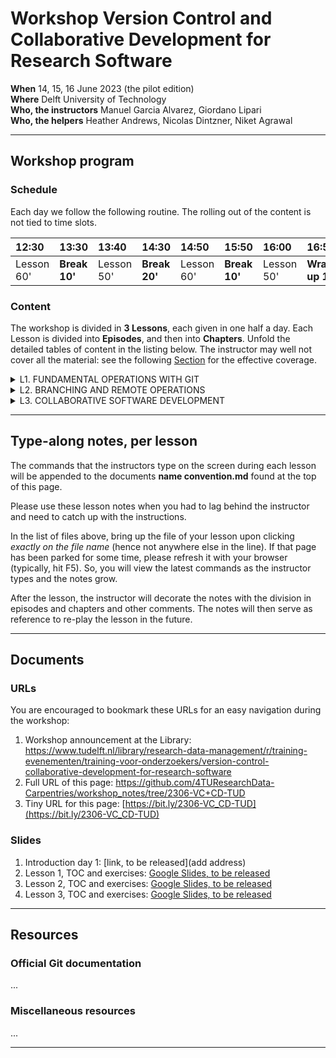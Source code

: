 # Workshop Version Control and Collaborative Development for Research Software

**When** 14, 15, 16 June 2023 (the pilot edition)  
**Where** Delft University of Technology  
**Who, the instructors** Manuel Garcia Alvarez, Giordano Lipari  
**Who, the helpers** Heather Andrews, Nicolas Dintzner, Niket Agrawal  

---
## Workshop program

### Schedule

Each day we follow the following routine. 
The rolling out of the content is not tied to time slots.


| 12:30  | 13:30 | 13:40 | 14:30 | 14:50 | 15:50 | 16:00 | 16:50 | 17:00 |
|:-------|:------|:------|:------|:------|:------|:------|:------|:------|
| Lesson 60' | **Break 10'** | Lesson 50' | **Break 20'** | Lesson 60' | **Break 10'** | Lesson  50'| **Wrap-up 10'** | Closure |


### Content

The workshop is divided in **3 Lessons**, each given in one half a day. Each Lesson is divided into **Episodes**, and then into **Chapters**. Unfold the detailed tables of content in the listing below.  The instructor may well not cover all the material: see the following [Section](https://github.com/4TUResearchData-Carpentries/workshop_notes/edit/2306-VC+CD-TUD/README.md#type-along-notes-per-lesson) for the effective coverage.  

<details> 
<summary>
L1. FUNDAMENTAL OPERATIONS WITH GIT
</summary>
  
| Episode | Topic |
|:----|:----|
| **1.1** | **Git repositories for version control** | 
| --- | Introduction to Git | 
| --- | Git command syntax and getting help | 
| --- | Creating an empty repository | 
| **1.2** | **Tracking changes in a working file and directory** | 
| --- | Tracking changes with the index | 
| --- | Not tracking and stop tracking | 
| --- | Undoing changes with the index | 
| --- | Deleting and renaming tracked files and directories  | 
| **1.3** | **Organising tracked changes in a history** | 
| --- | Committing changes with a configured identity and a message | 
| --- | Inspecting using the history | 
| --- | Undoing changes with the history | 
  
</details>

<details> 
<summary>
L2. BRANCHING AND REMOTE OPERATIONS
</summary>
  
| Episode | Topic |
|:----|:----|
| **2.1** | **Branching** | 
| --- | Create, rename, change and delete branches | 
| --- | Develop and compare branches | 
| --- | Visualise and merge branches. Resolve conflicts | 
| **2.2** | **Remote repositories** | 
| --- | ... | 

</details>

<details> 
<summary>
L3. COLLABORATIVE SOFTWARE DEVELOPMENT
</summary>
  
| Episode | Topic |
|:----|:----|
| **3.1** | **...** | 
| --- | ... | 
| --- | ... | 
| **3.2** | **...** | 
| --- | ... | 
| --- | ... | 

</details>


---

## Type-along notes, per lesson

The commands that the instructors type on the screen during each lesson will be appended to the documents **name convention.md** found at the top of this page.

Please use these lesson notes when you had to lag behind the instructor and need to catch up with the instructions. 

In the list of files above, bring up the file of your lesson upon clicking _exactly on the file name_ (hence not anywhere else in the line). If that page has been parked for some time, please refresh it with your browser (typically, hit F5). So, you will view the latest commands as the instructor types and the notes grow.

After the lesson, the instructor will decorate the notes with the division in episodes and chapters and other comments. The notes will then serve as reference to re-play the lesson in the future.

---
## Documents

### URLs
You are encouraged to bookmark these URLs for an easy navigation during the workshop:

1. Workshop announcement at the Library: https://www.tudelft.nl/library/research-data-management/r/training-evenementen/training-voor-onderzoekers/version-control-collaborative-development-for-research-software
2. Full URL of this page: https://github.com/4TUResearchData-Carpentries/workshop_notes/tree/2306-VC+CD-TUD
3. Tiny URL for this page: [https://bit.ly/2306-VC_CD-TUD](https://bit.ly/2306-VC_CD-TUD)

### Slides
1. Introduction day 1: [link, to be released](add address)
2. Lesson 1, TOC and exercises: [Google Slides, to be released](https://docs.google.com/presentation/d/15fFsslX_zyvXbgCkgCO-ALUbab38Q2oZZABhmqgn3yk/edit?usp=sharing)
3. Lesson 2, TOC and exercises: [Google Slides, to be released](https://docs.google.com/presentation/d/1p7-n04rVGNNlloMvJDAXApYkwWO1ItMIgCMLG9ScTqQ/edit?usp=sharing)
4. Lesson 3, TOC and exercises: [Google Slides, to be released](https://docs.google.com/presentation/d/1H18r-Q9CLx_aUPkTn3IXqWvOZdBWof-6ca_FdfOD9p0/edit?usp=sharing)


---
## Resources

### Official Git documentation

...

### Miscellaneous resources

...

---


